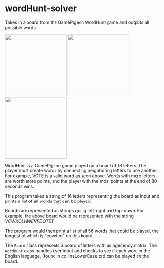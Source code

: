 # wordHunt-solver
Takes in a board from the GamePigeon WordHunt game and outputs all possible words

<p float="left">
  <img src="https://user-images.githubusercontent.com/102486685/160310824-3c3cac65-1d04-40e9-a0d9-3ab20447f192.jpeg" height="200">
  <img src="https://user-images.githubusercontent.com/102486685/160310827-a91eedd2-7a23-48cf-8a3e-8eed44919c92.jpg" height="200">
  <img src="https://user-images.githubusercontent.com/102486685/160310829-ef4203f6-a46d-4d33-be5e-ebc7eba4e463.jpeg" height="200">
</p>

WordHunt is a GamePigeon game played on a board of 16 letters. The player must create words by connecting neighboring letters to one another. For example, VOTE is a valid word as seen above. Words with more letters are worth more points, and the player with the most points at the end of 80 seconds wins. 

This program takes a string of 16 letters representing the board as input and prints a list of all words that can be played.

Boards are represented as strings going left-right and top-down. For example, the above board would be represented with the string *VCWKOLHWEVFDOTET*

The program would then print a list of all 56 words that could be played, the longest of which is "coveted" on this board.

The `Board` class represents a board of letters with an agecency matrix. The `WordHunt` class handles user input and checks to see if each word in the English language, (found in collinsLowerCase.txt) can be played on the board.
